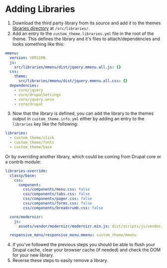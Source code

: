 # Adding Libraries

1.  Download the third party library from its source and add it to the themes [libraries directory](https://git.echidna.ca/themes/de-d8-perth-theme/-/tree/master/src%2Flibraries) at `/src/libraries/`.
2.  Add an entry to the `custom_theme.libraries.yml` file in the root of the theme. This defines the library and it's files to attach/dependencies and looks something like this:
```yaml
mmenu:
  version: VERSION
  js:
    src/libraries/mmenu/dist/jquery.mmenu.all.js: {}
  css:
    theme:
      src/libraries/mmenu/dist/jquery.mmenu.all.css: {}
  dependencies:
    - core/jquery
    - core/drupalSettings
    - core/jquery.once
    - core/drupal
```
3.  Now that the library is defined, you can add the library to the themes output in `custom_theme.info.yml` either by adding an entry to the `libraries` key like the following:
```yaml
libraries:
  - custom_theme/slick
  - custom_theme/fonts
  - custom_theme/base
```
Or by overriding another library, which could be coming from Drupal core or a contrib module:
```yaml
libraries-override:
  classy/base:
    css:
      component:
        css/components/menu.css: false
        css/components/tabs.css: false
        css/components/pager.css: false
        css/components/forms.css: false
        css/components/breadcrumb.css: false

  core/modernizr:
    js:
      assets/vendor/modernizr/modernizr.min.js: dist/scripts/js/vendor/modernizr.min.js

  responsive_menu/responsive_menu.mmenu: custom_theme/mmenu

```
4.  If you've followed the previous steps you should be able to flush your Drupal cache, clear your browser cache (if needed) and check the DOM for your new library.
5.  Reverse these steps to easily remove a library.
